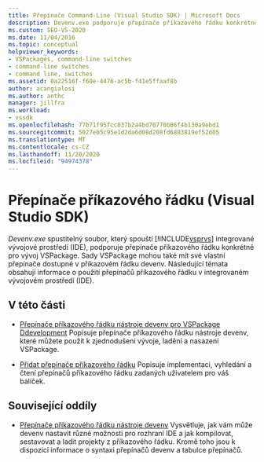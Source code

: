 ```yaml
---
title: Přepínače Command-Line (Visual Studio SDK) | Microsoft Docs
description: Devenv.exe podporuje přepínače příkazového řádku konkrétně pro vývoj VSPackage. Pomocí článků v této části se dozvíte o přepínačích příkazového řádku.
ms.custom: SEO-VS-2020
ms.date: 11/04/2016
ms.topic: conceptual
helpviewer_keywords:
- VSPackages, command-line switches
- command-line switches
- command line, switches
ms.assetid: 0a22516f-f60e-4476-ac5b-f41e5ffaaf8b
author: acangialosi
ms.author: anthc
manager: jillfra
ms.workload:
- vssdk
ms.openlocfilehash: 77b71f95fcc037b2a4bd70770b06f4b130a9ebd1
ms.sourcegitcommit: 5027eb5c95e1d2da6d08d208fd6883819ef52d05
ms.translationtype: MT
ms.contentlocale: cs-CZ
ms.lasthandoff: 11/20/2020
ms.locfileid: "94974378"
---
```

# <a name="command-line-switches-visual-studio-sdk"></a>Přepínače příkazového řádku (Visual Studio SDK)
*Devenv.exe* spustitelný soubor, který spouští [!INCLUDE[vsprvs](../code-quality/includes/vsprvs_md.md)] integrované vývojové prostředí (IDE), podporuje přepínače příkazového řádku konkrétně pro vývoj VSPackage. Sady VSPackage mohou také mít své vlastní přepínače dostupné v příkazovém řádku devenv. Následující témata obsahují informace o použití přepínačů příkazového řádku v integrovaném vývojovém prostředí (IDE).

## <a name="in-this-section"></a>V této části
- [Přepínače příkazového řádku nástroje devenv pro VSPackage Ddevelopment](../extensibility/devenv-command-line-switches-for-vspackage-development.md) Popisuje přepínače příkazového řádku nástroje devenv, které můžete použít k zjednodušení vývoje, ladění a nasazení VSPackage.

- [Přidat přepínače příkazového řádku](../extensibility/adding-command-line-switches.md) Popisuje implementaci, vyhledání a čtení přepínačů příkazového řádku zadaných uživatelem pro váš balíček.

## <a name="related-sections"></a>Související oddíly
- [Přepínače příkazového řádku nástroje devenv](../ide/reference/devenv-command-line-switches.md) Vysvětluje, jak vám může devenv nastavit různé možnosti pro rozhraní IDE a jak kompilovat, sestavovat a ladit projekty z příkazového řádku. Kromě toho jsou k dispozici informace o syntaxi přepínačů devenv a tabulce přepínačů.
